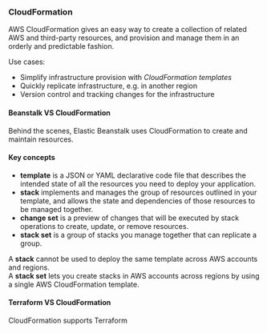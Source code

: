 ### CloudFormation

AWS CloudFormation gives an easy way to create a collection of related AWS and third-party resources, and provision and manage them in an orderly and predictable fashion.

Use cases:
* Simplify infrastructure provision with *CloudFormation templates*
* Quickly replicate infrastructure, e.g. in another region
* Version control and tracking changes for the infrastructure

#### Beanstalk VS CloudFormation
Behind the scenes, Elastic Beanstalk uses CloudFormation to create and maintain resources.

#### Key concepts
* **template** is a JSON or YAML declarative code file that describes the intended state of all the resources you need to deploy your application.
* **stack** implements and manages the group of resources outlined in your template, and allows the state and dependencies of those resources to be managed together.
* **change set** is a preview of changes that will be executed by stack operations to create, update, or remove resources.
* **stack set** is a group of stacks you manage together that can replicate a group.

A **stack** cannot be used to deploy the same template across AWS accounts and regions.\
A **stack set** lets you create stacks in AWS accounts across regions by using a single AWS CloudFormation template.

#### Terraform VS CloudFormation
CloudFormation supports Terraform
